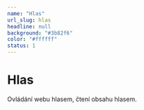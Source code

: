 ```yaml
---
name: "Hlas"
url_slug: hlas
headline: null
background: "#3b82f6"
color: "#ffffff"
status: 1
---
```


# Hlas

Ovládání webu hlasem, čtení obsahu hlasem.
